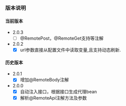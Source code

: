 ### 版本说明

#### 当前版本
* 2.0.3
    * [ ] @RemotePost，@RemoteGet支持等注解

* 2.0.2
    * [x] url参数直接从配置文件中读取变量,且支持动态刷新.

#### 历史版本
* 2.0.1
    * [x] 增加@RemoteBody注解

* 2.0.0
    * [x] 自动注入接口，根据接口生成代理bean
    * [x] 解析@RemoteApi注解方法及参数